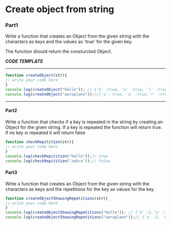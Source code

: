 # Create object from string
### Part1
Write a function that creates an Object from the given string with the characters as keys and the values as 'true' for the given key.

The function should return the consturcted Object.

***CODE TEMPLATE***
**************************

```js
function createObject(str){
// write your code here
}
console.log(createObject("hello")); // {'h' :true, 'e' :true, 'l' :true, 'o' :true}
console.log(createObject("aeroplane"));//{'a': true, 'e' :true,'r' :true, 'o' :true, 'p' :true, 'l' :true,'n' :true}
```
*************************
#### Part2
Write a function that checks if a key is repeated in the string by creating an Object for the given string. If a key is repeated 
the function will return true. If no key is repeated it will return false
```js
function checkRepitition(str){
// write your code here
}
console.log(checkRepitition("hello"));// true
console.log(checkRepitition("zebra"));// false
```
#### Part3
Write a function that creates an Object from the given string with the characters as keys and the repetitions for the key as values for the key.

```js
function createObjectShowingRepetitions(str){
// write your code here
}
console.log(createObjectShowingRepetitions("hello")); // {'h' :1,'e' :1, 'l' : 2, 'o' :1}
console.log(createObjectShowingRepetitions("aeroplane"));// {'a' :2, 'e' :2, 'r' :1, 'o' :1, 'p' :1, 'l' :1,'n':1}
```
